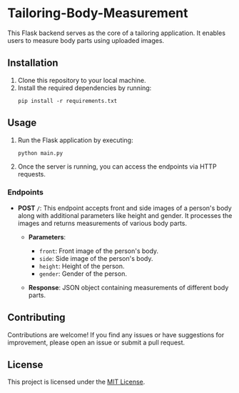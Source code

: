 # Tailoring-Body-Measurement

This Flask backend serves as the core of a tailoring application. It enables users to measure body parts using uploaded images.

## Installation

1. Clone this repository to your local machine.
2. Install the required dependencies by running:
    ```
    pip install -r requirements.txt
    ```

## Usage

1. Run the Flask application by executing:
    ```
    python main.py
    ```
2. Once the server is running, you can access the endpoints via HTTP requests.

### Endpoints

- **POST `/`**: This endpoint accepts front and side images of a person's body along with additional parameters like height and gender. It processes the images and returns measurements of various body parts.

    - **Parameters**:
        - `front`: Front image of the person's body.
        - `side`: Side image of the person's body.
        - `height`: Height of the person.
        - `gender`: Gender of the person.

    - **Response**: JSON object containing measurements of different body parts.

## Contributing

Contributions are welcome! If you find any issues or have suggestions for improvement, please open an issue or submit a pull request.

## License

This project is licensed under the [MIT License](LICENSE).
